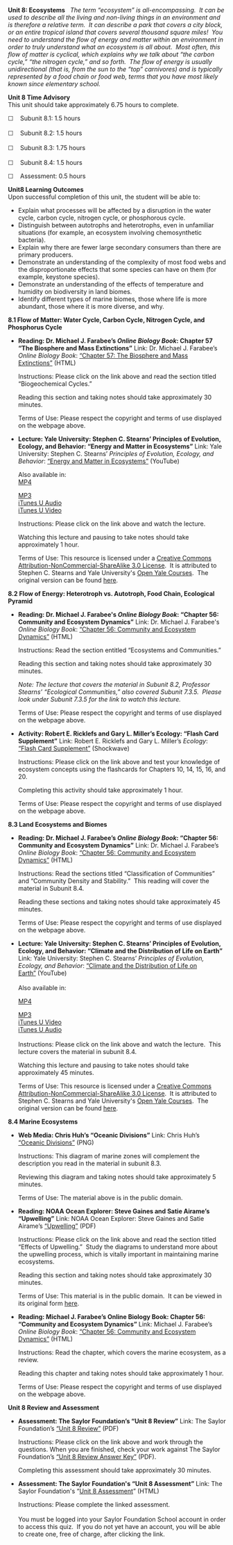 **Unit 8: Ecosystems** <span id="8"></span> 
*The term “ecosystem” is all-encompassing.  It can be used to describe
all the living and non-living things in an environment and is therefore
a relative term.  It can describe a park that covers a city block, or an
entire tropical island that covers several thousand square miles!  You
need to understand the flow of energy and matter within an environment
in order to truly understand what an ecosystem is all about.  Most
often, this flow of matter is cyclical, which explains why we talk about
“the carbon cycle,” “the nitrogen cycle,” and so forth.  The flow of
energy is usually unidirectional (that is, from the sun to the “top”
carnivores) and is typically represented by a food chain or food web,
terms that you have most likely known since elementary school.*

**Unit 8 Time Advisory**  
This unit should take approximately 6.75 hours to complete.  
  
 ☐    Subunit 8.1: 1.5 hours  
    
 ☐    Subunit 8.2: 1.5 hours  
    
 ☐    Subunit 8.3: 1.75 hours  
    
 ☐    Subunit 8.4: 1.5 hours  
  
 ☐    Assessment: 0.5 hours

**Unit8 Learning Outcomes**  
Upon successful completion of this unit, the student will be able to:
-   Explain what processes will be affected by a disruption in the water
    cycle, carbon cycle, nitrogen cycle, or phosphorous cycle.
-   Distinguish between autotrophs and heterotrophs, even in unfamiliar
    situations (for example, an ecosystem involving chemosynthetic
    bacteria).
-   Explain why there are fewer large secondary consumers than there are
    primary producers.
-   Demonstrate an understanding of the complexity of most food webs and
    the disproportionate effects that some species can have on them (for
    example, keystone species).
-   Demonstrate an understanding of the effects of temperature and
    humidity on biodiversity in land biomes.
-   Identify different types of marine biomes, those where life is more
    abundant, those where it is more diverse, and why.

**8.1 Flow of Matter: Water Cycle, Carbon Cycle, Nitrogen Cycle, and
Phosphorus Cycle** <span id="8.1"></span> 
-   **Reading: Dr. Michael J. Farabee’s *Online Biology Book*: Chapter
    57 “The Biosphere and Mass Extinctions”**
    Link: Dr. Michael J. Farabee’s *Online Biology Book*: [“Chapter
    57: The Biosphere and Mass
    Extinctions”](http://resources.saylor.org/BIO/BIO102/BIO102-8.1-Chapter57Biosphere%26Extinctions-Permission_files/BIO102-8.1-Chapter57Biosphere%26Extinctions-Permission.html) (HTML)  
      
     Instructions: Please click on the link above and read the section
    titled “Biogeochemical Cycles.”  
      
     Reading this section and taking notes should take approximately 30
    minutes.  
      
     Terms of Use: Please respect the copyright and terms of use
    displayed on the webpage above.

-   **Lecture: Yale University: Stephen C. Stearns’ Principles of
    Evolution, Ecology, and Behavior: “Energy and Matter in
    Ecosystems”**
    Link: Yale University: Stephen C. Stearns’ *Principles of Evolution,
    Ecology, and Behavior*: [“Energy and Matter in
    Ecosystems”](http://www.youtube.com/watch?v=XxUx9LHzHPw) (YouTube)  
      
     Also available in:  
     [MP4](http://www.archive.org/details/EnergyAndMatterInEcosystems)  

    [MP3](http://oyc.yale.edu/ecology-and-evolutionary-biology/eeb-122/lecture-30)  
     [iTunes U
    Audio](http://deimos3.apple.com/WebObjects/Core.woa/Browse/yale.edu.2413658053.02413658061.2557558009?i=1855639230)  
     [iTunes U
    Video](http://deimos3.apple.com/WebObjects/Core.woa/Browse/yale.edu.2413658053.02471197475.2688205104?i=1786996079)  
      
     Instructions: Please click on the link above and watch the
    lecture.  
      
     Watching this lecture and pausing to take notes should take
    approximately 1 hour.  
      
     Terms of Use: This resource is licensed under a [Creative Commons
    Attribution-NonCommercial-ShareAlike 3.0
    License](http://creativecommons.org/licenses/by-nc-sa/3.0/us/).  It
    is attributed to Stephen C. Stearns and Yale University's [Open Yale
    Courses](http://oyc.yale.edu/).  The original version can be found
    [here](http://oyc.yale.edu/ecology-and-evolutionary-biology/eeb-122/lecture-30).

**8.2 Flow of Energy: Heterotroph vs. Autotroph, Food Chain, Ecological
Pyramid** <span id="8.2"></span> 
-   **Reading: Dr. Michael J. Farabee's *Online Biology Book*: “Chapter
    56: Community and Ecosystem Dynamics”**
    Link: Dr. Michael J. Farabee's *Online Biology Book*: [“Chapter
    56: Community and Ecosystem
    Dynamics”](http://resources.saylor.org/BIO/BIO102/BIO102-8.2-Chapter56CommunityEcosystemDynamics-Permission_files/BIO102-8.2-Chapter56CommunityEcosystemDynamics-Permission.html) (HTML)  
      
     Instructions: Read the section entitled “Ecosystems and
    Communities.”  
      
     Reading this section and taking notes should take approximately 30
    minutes.  
      
     *Note: The lecture that covers the material in Subunit 8.2,
    Professor Stearns’ “Ecological Communities,” also covered Subunit
    7.3.5.  Please look under Subunit 7.3.5 for the link to watch this
    lecture.*  
      
     Terms of Use: Please respect the copyright and terms of use
    displayed on the webpage above.

-   **Activity: Robert E. Ricklefs and Gary L. Miller’s Ecology: “Flash
    Card Supplement”**
    Link: Robert E. Ricklefs and Gary L. Miller’s *Ecology*: [“Flash
    Card
    Supplement”](http://www.whfreeman.com/Catalog/static/whf/ricklefsmiller/con_index.htm?99fcd) (Shockwave)  
      
     Instructions: Please click on the link above and test your
    knowledge of ecosystem concepts using the flashcards for Chapters
    10, 14, 15, 16, and 20.  
      
     Completing this activity should take approximately 1 hour.  
      
     Terms of Use: Please respect the copyright and terms of use
    displayed on the webpage above.

**8.3 Land Ecosystems and Biomes** <span id="8.3"></span> 
-   **Reading: Dr. Michael J. Farabee’s *Online Biology Book*: “Chapter
    56: Community and Ecosystem Dynamics”**
    Link: Dr. Michael J. Farabee’s *Online Biology Book*: [“Chapter
    56: Community and Ecosystem
    Dynamics”](http://resources.saylor.org/BIO/BIO102/BIO102-8.2-Chapter56CommunityEcosystemDynamics-Permission_files/BIO102-8.2-Chapter56CommunityEcosystemDynamics-Permission.html) (HTML)  
      
     Instructions: Read the sections titled “Classification of
    Communities” and “Community Density and Stability.”  This reading
    will cover the material in Subunit 8.4.  
      
     Reading these sections and taking notes should take approximately
    45 minutes.  
      
     Terms of Use: Please respect the copyright and terms of use
    displayed on the webpage above.

-   **Lecture: Yale University: Stephen C. Stearns’ Principles of
    Evolution, Ecology, and Behavior: “Climate and the Distribution of
    Life on Earth”**
    Link: Yale University: Stephen C. Stearns’ *Principles of Evolution,
    Ecology, and Behavior*: [“Climate and the Distribution of Life on
    Earth”](http://www.youtube.com/watch?v=wSkobwdnVWs) (YouTube)  
        
     Also available in:  

    [MP4](http://www.archive.org/details/ClimateAndTheDistributionOfLifeOnEarth)  

    [MP3](http://oyc.yale.edu/ecology-and-evolutionary-biology/eeb-122/lecture-24)[  
     iTunes U
    Video](http://deimos3.apple.com/WebObjects/Core.woa/Browse/yale.edu.2413658053.02471197475.2681005139?i=1764455574)  
     [iTunes U
    Audio](http://deimos3.apple.com/WebObjects/Core.woa/Browse/yale.edu.2413658053.02413658061.2558361244?i=2100793624)  
        
     Instructions: Please click on the link above and watch the lecture.
     This lecture covers the material in subunit 8.4.  
      
     Watching this lecture and pausing to take notes should take
    approximately 45 minutes.  
      
     Terms of Use: This resource is licensed under a [Creative Commons
    Attribution-NonCommercial-ShareAlike 3.0
    License](http://creativecommons.org/licenses/by-nc-sa/3.0/us/).  It
    is attributed to Stephen C. Stearns and Yale University's [Open Yale
    Courses](http://oyc.yale.edu).  The original version can be found
    [here](http://oyc.yale.edu/ecology-and-evolutionary-biology/eeb-122/lecture-24).

**8.4 Marine Ecosystems** <span id="8.4"></span> 
-   **Web Media: Chris Huh’s “Oceanic Divisions”**
    Link: Chris Huh’s [“Oceanic
    Divisions”](https://resources.saylor.org/wwwresources/archived/site/wp-content/uploads/2012/06/800px-Oceanic_divisions.svg_.png) (PNG)  
      
     Instructions: This diagram of marine zones will complement the
    description you read in the material in subunit 8.3.  
      
     Reviewing this diagram and taking notes should take approximately 5
    minutes.  
      
     Terms of Use: The material above is in the public domain.

-   **Reading: NOAA Ocean Explorer: Steve Gaines and Satie Airame’s
    “Upwelling”**
    Link: NOAA Ocean Explorer: Steve Gaines and Satie Airame’s
    [“Upwelling”](https://resources.saylor.org/wwwresources/archived/site/wp-content/uploads/2012/09/8.4-Upwelling.pdf) (PDF)  
      
     Instructions: Please click on the link above and read the section
    titled “Effects of Upwelling.”  Study the diagrams to understand
    more about the upwelling process, which is vitally important in
    maintaining marine ecosystems.  
      
     Reading this section and taking notes should take approximately 30
    minutes.  
      
     Terms of Use: This material is in the public domain.  It can be
    viewed in its original form
    [here](http://oceanexplorer.noaa.gov/explorations/02quest/background/upwelling/upwelling.html).

-   **Reading: Michael J. Farabee’s Online Biology Book: Chapter 56:
    “Community and Ecosystem Dynamics”**
    Link: Michael J. Farabee’s *Online Biology Book*: [“Chapter
    56: Community and Ecosystem
    Dynamics”](http://resources.saylor.org/BIO/BIO102/BIO102-8.2-Chapter56CommunityEcosystemDynamics-Permission_files/BIO102-8.2-Chapter56CommunityEcosystemDynamics-Permission.html) (HTML)  
      
     Instructions: Read the chapter, which covers the marine ecosystem,
    as a review.  
      
     Reading this chapter and taking notes should take approximately 1
    hour.  
      
     Terms of Use: Please respect the copyright and terms of use
    displayed on the webpage above.

**Unit 8 Review and Assessment** <span id="8.5"></span> 
-   **Assessment: The Saylor Foundation’s “Unit 8 Review”**
    Link: The Saylor Foundation’s [“Unit 8
    Review”](https://resources.saylor.org/wwwresources/archived/site/wp-content/uploads/2012/11/BIO102_Unit_8_Review-FINAL.pdf)
    (PDF)  
      
     Instructions: Please click on the link above and work through the
    questions. When you are finished, check your work against The Saylor
    Foundation’s [“Unit 8 Review Answer
    Key”](https://resources.saylor.org/wwwresources/archived/site/wp-content/uploads/2012/11/BIO102_Unit_8_Review-ANSWER-KEY-FINAL.pdf)
    (PDF).  
      
     Completing this assessment should take approximately 30 minutes.

-   **Assessment: The Saylor Foundation's “Unit 8 Assessment”**
    Link: The Saylor Foundation's “[Unit 8
    Assessment](http://school.saylor.org/mod/quiz/view.php?id=1104)” (HTML)  
      
     Instructions: Please complete the linked assessment.  
        
     You must be logged into your Saylor Foundation School account in
    order to access this quiz.  If you do not yet have an account, you
    will be able to create one, free of charge, after clicking the
    link. 


